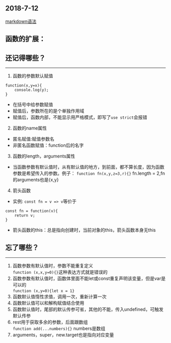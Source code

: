 ## 2018-7-12<br>
[markdown语法](https://www.jianshu.com/p/191d1e21f7ed)<br/>
## 函数的扩展：
## 还记得哪些？
------------
1. 函数的参数默认赋值
```
function(x,y=x){
    console.log(y);
}
```
+ 在括号中给参数赋值
+ 赋值后，参数所在的是个单独作用域
+ 赋值后，函数内部，不能显示用严格模式，即写了`use strict`会报错
2. 函数的name属性
+ 匿名赋值:赋值参数名
+ 非匿名函数赋值：function后的名字
3. 函数的length，arguments属性
+ 当函数参数有默认值时，从有默认值的地方，到前面，都不算长度，因为函数参数是希望传入的参数。例子：
`function fn(x,y,z=3,r){}` fn.length = 2,fn的arguments也是{x,y}
4. 箭头函数
+ 实例:
`const fn = v => v`等价于    
```
const fn = function(v){
    return v;
}
```
+ 箭头函数的this：总是指向创建时，当前对象的this，箭头函数本身无this
## 忘了哪些？
------------
1. 函数参数有默认值时，参数不能重复定义<br/>
`function (x,x,y=0){}`这种表达方式就是错误的
2. 函数参数有默认值时，函数体里面不能let或const重复声明该变量，但是var是可以的<br/>
`function (x,y=0){let x = 1}`
3. 函数默认值惰性求值，调用一次，重新计算一次
4. 函数默认值可以和解构赋值结合使用
5. 函数默认值时，尾部的默认传参可省，其他的不能，传入undefined，可触发默认传参
6. rest用于获取多余的参数，后面跟数组<br/>
`function add(...numbers){}` numbers是数组
7. arguments，super，new.target也是指向对应变量

    

